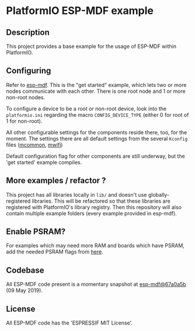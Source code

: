 # PlatformIO ESP-MDF example 

## Description 

This project provides a base example for the usage of ESP-MDF within PlatformIO. 

## Configuring 

Refer to [esp-mdf](https://github.com/espressif/esp-mdf/tree/master/examples/get-started). This is the "get started" example, which lets two or more nodes communicate with each other. There is one root node and 1 or more non-root nodes. 

To configure a device to be a root or non-root device, look into the `platformio.ini` regarding the macro `CONFIG_DEVICE_TYPE` (either 0 for root of 1 for non-root). 

All other configurable settings for the components reside there, too, for the moment. The settings there are all default settings from the several `Kconfig` files ([mcommon](https://github.com/espressif/esp-mdf/blob/master/components/mcommon/Kconfig), [mwifi](https://github.com/espressif/esp-mdf/blob/master/components/mwifi/Kconfig))

Default configuration flag for other components are still underway, but the 'get started' example compiles.

## More examples / refactor ? 

This project has all libraries locally in `lib/` and doesn't use globally-registered libraries. This will be refactored so that these libraries are registered with PlatformIO's library registry.  Then this repository will also contain multiple example folders (every example provided in esp-mdf).

## Enable PSRAM? 

For examples which may need more RAM and boards which have PSRAM, add the needed PSRAM flags from [here](https://github.com/maxgerhardt/pio-esp-adf-example/blob/master/platformio.ini#L12-L26).

## Codebase

All ESP-MDF code present is a momentary snapshot at [esp-mdf@67a0a5b](https://github.com/espressif/esp-mdf/commit/67a0a5bd72ed284f7a5bf50694f1ab942319dd6b) (09 May 2019).

## License

All ESP-MDF code has the 'ESPRESSIF MIT License'.
